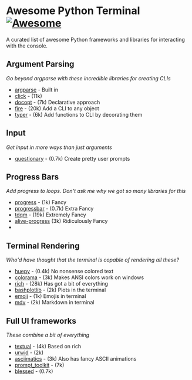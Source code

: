 # Awesome Python Terminal [![Awesome](https://cdn.rawgit.com/sindresorhus/awesome/d7305f38d29fed78fa85652e3a63e154dd8e8829/media/badge.svg)](https://github.com/sindresorhus/awesome)

A curated list of awesome Python frameworks and libraries for interacting with the console.


## Argument Parsing
*Go beyond argparse with these incredible libraries for creating CLIs*

* [argparse](https://docs.python.org/3/library/argparse.html) - Built in
* [click](https://github.com/pallets/click) - (11k)
* [docopt](https://github.com/docopt/docopt) - (7k) Declarative approach
* [fire](https://github.com/docopt/docopt) - (20k) Add a CLI to any object
* [typer](https://github.com/tiangolo/typer) - (6k) Add functions to CLI by decorating them

## Input
*Get input in more ways than just arguments*

* [questionary](https://github.com/tmbo/questionary) - (0.7k) Create pretty user prompts

## Progress Bars
*Add progress to loops. Don't ask me why we got so many libraries for this*

* [progress](https://github.com/verigak/progress/) - (1k) Fancy
* [progressbar](https://github.com/WoLpH/python-progressbar) - (0.7k) Extra Fancy
* [tdqm](https://github.com/tqdm/tqdm) - (19k) Extremely Fancy
* [alive-progress](https://github.com/rsalmei/alive-progress) (3k) Ridiculously Fancy
* [](https://github.com/manrajgrover/halo)

## Terminal Rendering
*Who'd have thought that the terminal is copable of rendering all these?*

* [huepy](https://github.com/s0md3v/huepy) - (0.4k) No nonsense colored text
* [colorama](https://github.com/tartley/colorama) - (3k) Makes ANSI colors work on windows
* [rich](https://github.com/willmcgugan/rich) - (28k) Has got a bit of everything
* [bashplotlib](https://github.com/glamp/bashplotlib) - (2k) Plots in the terminal
* [emoji](https://github.com/carpedm20/emoji) - (1k) Emojis in terminal
* [mdv](https://github.com/axiros/terminal_markdown_viewer) - (2k) Markdown in terminal

## Full UI frameworks
*These combine a bit of everything*

* [textual](https://github.com/willmcgugan/textual) - (4k) Based on rich
* [urwid](https://github.com/urwid/urwid) - (2k)
* [asciimatics](https://github.com/peterbrittain/asciimatics) - (3k) Also has fancy ASCII animations
* [prompt_toolkit](https://github.com/prompt-toolkit/python-prompt-toolkit) - (7k)
* [blessed](https://github.com/jquast/blessed) - (0.7k)
